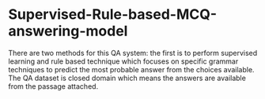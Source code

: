 # Supervised-Rule-based-MCQ-answering-model
There are two methods for this QA system: the first is to perform supervised learning and rule based technique which focuses on specific grammar techniques to predict the most probable answer from the choices available. The QA dataset is closed domain which means the answers are available from the passage attached.
